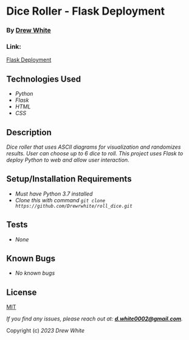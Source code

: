 # Dice Roller - Flask Deployment

### By [**Drew White**](https://www.linkedin.com/in/drew-riley-white/)

### Link:

[Flask Deployment](http://swarmgbln.pythonanywhere.com/)

## Technologies Used

- _Python_
- _Flask_
- _HTML_
- _CSS_

## Description

 _Dice roller that uses ASCII diagrams for visualization and randomizes results. User can choose up to 6 dice to roll. This project uses Flask to deploy Python to web and allow user interaction._ 


## Setup/Installation Requirements

- _Must have Python 3.7 installed_
- _Clone this with command `git clone https://github.com/Drewrwhite/roll_dice.git`_



## Tests

- _None_

## Known Bugs

- _No known bugs_

## License

[MIT](./license.txt)

_If you find any issues, please reach out at: **d.white0002@gmail.com**._

Copyright (c) _2023_ _Drew White_